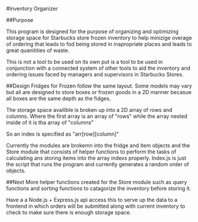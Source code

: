 #Inventory Organizer

##Purpose

This program is designed for the purpose of organizing and optimizing storage space 
for Starbucks store frozen inventory to help minizige overage of ordering that leads
to fod being stored in inapropriate places and leads to great quanitities of waste.

This is not a tool to be used on its own put is a tool to be used in conjunction with 
a connected system of other tools to aid the inventory and ordering issues faced by managers
and supervisors in Starbucks Stores.

##Design
Fridges for Frozen follow the same layout. Some models may vary but all are designed to store 
boxes or frozen goods in a 2D manner becasue all boxes are the same depth as the fidges. 

The storage space availible is broken up into a 2D array of rows and columns. Where the 
first array is an array of "rows" while the array nested inside of it is tha array of "columns"

So an index is specified as "arr[row][column]"

Currently the modules are brokemn into the fridge and item objects and the Store module that consists
of helper functions to perform the tasks of calculating ans storing items into 
the array indexs properly. Index.js is just the script that runs the program and currently
generates a random order of objects.

##Next
More helper functions created for the Store module such as query functions and sorting functions to 
catagorize the inventory before storing it.

Have a a Node.js + Express.js api access this to serve up the data to a frontend in which orders will be 
submitted along with current inventory to check to make sure there is enough storage space.